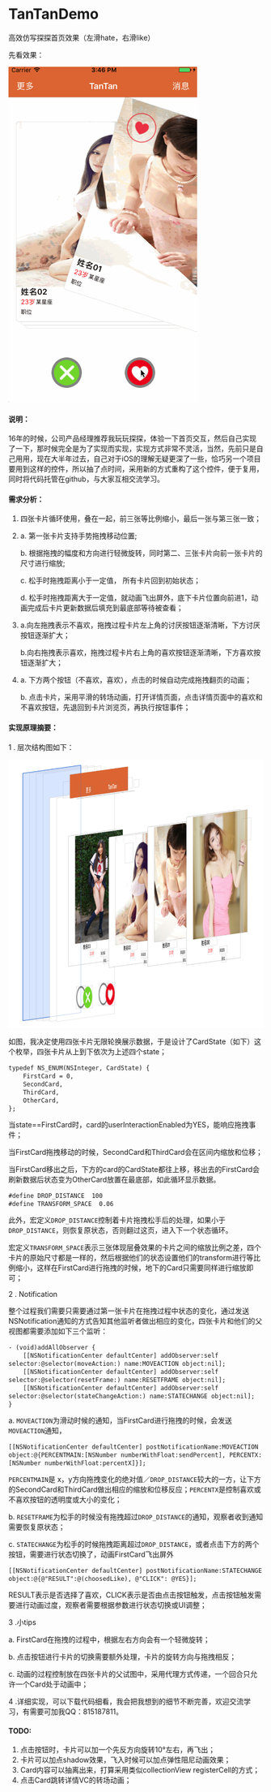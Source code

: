 # TanTanDemo
高效仿写探探首页效果（左滑hate，右滑like）

先看效果：

![示意图](https://github.com/ZJM6658/TanTanDemo/blob/master/gif/tantanGif.gif?raw=true&alt="tantanGif.gif")

#### 说明：

16年的时候，公司产品经理推荐我玩玩探探，体验一下首页交互，然后自己实现了一下，那时候完全是为了实现而实现，实现方式非常不灵活，当然，先前只是自己用用，现在大半年过去，自己对于iOS的理解无疑更深了一些，恰巧另一个项目要用到这样的控件，所以抽了点时间，采用新的方式重构了这个控件，便于复用，同时将代码托管在github，与大家互相交流学习。

#### 需求分析：
1. 四张卡片循环使用，叠在一起，前三张等比例缩小，最后一张与第三张一致；
2. 
	a. 第一张卡片支持手势拖拽移动位置;

	b. 根据拖拽的幅度和方向进行轻微旋转，同时第二、三张卡片向前一张卡片的尺寸进行缩放;

	c. 松手时拖拽距离小于一定值， 所有卡片回到初始状态；

	d. 松手时拖拽距离大于一定值，就动画飞出屏外，底下卡片位置向前进1，动画完成后卡片更新数据后填充到最底部等待被查看；
3. 
	a.向左拖拽表示不喜欢，拖拽过程卡片左上角的讨厌按钮逐渐清晰，下方讨厌按钮逐渐扩大；

	b.向右拖拽表示喜欢，拖拽过程卡片右上角的喜欢按钮逐渐清晰，下方喜欢按钮逐渐扩大；
4. 
	a. 下方两个按钮（不喜欢，喜欢），点击的时候自动完成拖拽翻页的动画；

	b. 点击卡片，采用平滑的转场动画，打开详情页面，点击详情页面中的喜欢和不喜欢按钮，先退回到卡片浏览页，再执行按钮事件；

#### 实现原理摘要：

1 . 层次结构图如下：

![层次结构图](https://github.com/ZJM6658/TanTanDemo/blob/master/QQ20170915-155709%402x.png?raw=true)

如图，我决定使用四张卡片无限轮换展示数据，于是设计了CardState（如下）这个枚举，四张卡片从上到下依次为上述四个state；

```
typedef NS_ENUM(NSInteger, CardState) {
    FirstCard = 0,
    SecondCard,
    ThirdCard,
    OtherCard,
};
```

当state==FirstCard时，card的userInteractionEnabled为YES，能响应拖拽事件；

当FirstCard拖拽移动的时候，SecondCard和ThirdCard会在区间内缩放和位移；

当FirstCard移出之后，下方的card的CardState都往上移，移出去的FirstCard会刷新数据后状态变为OtherCard放置在最底部，如此循环显示数据。

```
#define DROP_DISTANCE  100
#define TRANSFORM_SPACE  0.06
```

此外，宏定义`DROP_DISTANCE`控制着卡片拖拽松手后的处理，如果小于`DROP_DISTANCE`，则恢复原状态，否则翻过这页，进入下一个状态循环。

宏定义`TRANSFORM_SPACE`表示三张体现层叠效果的卡片之间的缩放比例之差，四个卡片的原始尺寸都是一样的，然后根据他们的状态设置他们的transform进行等比例缩小，这样在FirstCard进行拖拽的时候，地下的Card只需要同样进行缩放即可；

2 . Notification

整个过程我们需要只需要通过第一张卡片在拖拽过程中状态的变化，通过发送NSNotification通知的方式告知其他监听者做出相应的变化，四张卡片和他们的父视图都需要添加如下三个监听：

```
- (void)addAllObserver {
    [[NSNotificationCenter defaultCenter] addObserver:self selector:@selector(moveAction:) name:MOVEACTION object:nil];
    [[NSNotificationCenter defaultCenter] addObserver:self selector:@selector(resetFrame:) name:RESETFRAME object:nil];
    [[NSNotificationCenter defaultCenter] addObserver:self selector:@selector(stateChangeAction:) name:STATECHANGE object:nil];
}
```

a. `MOVEACTION`为滑动时候的通知，当FirstCard进行拖拽的时候，会发送`MOVEACTION`通知，

```  
[[NSNotificationCenter defaultCenter] postNotificationName:MOVEACTION object:@{PERCENTMAIN:[NSNumber numberWithFloat:sendPercent], PERCENTX:[NSNumber numberWithFloat:percentX]}];
```

`PERCENTMAIN`是  x，y方向拖拽变化的绝对值／`DROP_DISTANCE`较大的一方，让下方的SecondCard和ThirdCard做出相应的缩放和位移反应；`PERCENTX`是控制喜欢或不喜欢按钮的透明度或大小的变化；

b. `RESETFRAME`为松手的时候没有拖拽超过`DROP_DISTANCE`的通知，观察者收到通知需要恢复原状态；

c. `STATECHANGE`为松手的时候拖拽距离超过`DROP_DISTANCE`，或者点击下方的两个按钮，需要进行状态切换了，动画FirstCard飞出屏外

```
[[NSNotificationCenter defaultCenter] postNotificationName:STATECHANGE object:@{@"RESULT":@(choosedLike), @"CLICK": @YES}];
```

RESULT表示是否选择了喜欢，CLICK表示是否由点击按钮触发，点击按钮触发需要进行动画过度，观察者需要根据参数进行状态切换或UI调整；

3 .小tips

a. FirstCard在拖拽的过程中，根据左右方向会有一个轻微旋转；

b. 点击按钮进行卡片的切换需要额外处理，卡片的旋转方向与拖拽相反；

c. 动画的过程控制放在四张卡片的父试图中，采用代理方式传递，一个回合只允许一个Card处于动画中；


4 .详细实现，可以下载代码细看，我会把我想到的细节不断完善，欢迎交流学习，有需要可加我QQ：815187811。

#### TODO:
1. 点击按钮时，卡片可以加一个先反方向旋转10°左右，再飞出；
2. 卡片可以加点shadow效果，飞入时候可以加点弹性阻尼动画效果；
3. Card内容可以抽离出来，打算采用类似collectionView registerCell的方式；
4. 点击Card跳转详情VC的转场动画；